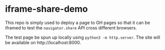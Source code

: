 # iframe-share-demo

This repo is simply used to deploy a page to GH pages so that it can be iframed to test the `navigator.share` API cross different browsers.

The test page be spun up locally using `python3 -m http.server`. The site will be available on http://localhost:8000.